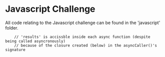 # Javascript Challenge
All code relating to the Javascript challenge can be found in the 'javascript' folder. 
        
        // 'results' is accissble inside each async function (despite being called asyncronously)
        // because of the closure created (below) in the asyncCaller()'s signature
